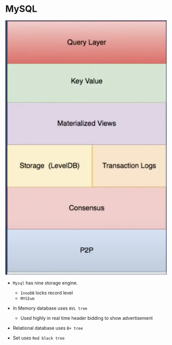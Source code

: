 # MySQL 

![](./Screen/Database.png )

- `Mysql` has nine storage engine.
    - `InnoDB` locks record level
    - `MYSIum`

- In Memory database uses `AVL tree`
    - Used highly in real time header bidding to show advertisement
- Relational database uses `B+ tree`
- Set uses `Red black tree`